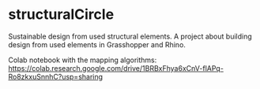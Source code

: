 # structuralCircle
Sustainable design from used structural elements. A project about building design from used elements in Grasshopper and Rhino. 

Colab notebook with the mapping algorithms:
https://colab.research.google.com/drive/1BRBxFhya6xCnV-flAPq-Ro8zkxuSnnhC?usp=sharing
